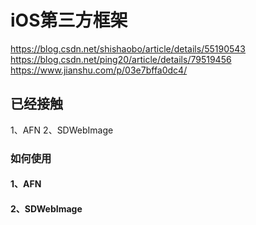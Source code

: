 # iOS第三方框架
https://blog.csdn.net/shishaobo/article/details/55190543
https://blog.csdn.net/ping20/article/details/79519456
https://www.jianshu.com/p/03e7bffa0dc4/

## 已经接触
1、AFN
2、SDWebImage


### 如何使用

#### 1、AFN
#### 2、SDWebImage
